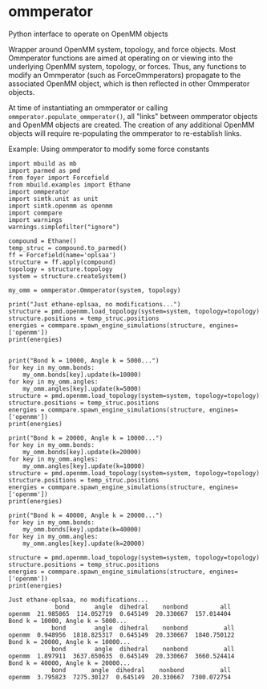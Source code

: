 # ommperator
Python interface to operate on OpenMM objects

Wrapper around OpenMM system, topology, and force objects.
Most Ommperator functions are aimed at operating on or viewing
into the underlying OpenMM system, topology, or forces. 
Thus, any functions to modify an Ommperator 
(such as ForceOmmperators) propagate to the
associated OpenMM object, which is then reflected in other
Ommperator objects.

At time of instantiating an ommperator or 
calling `ommperator.populate_ommperator()`,
all "links" between ommperator objects and OpenMM objects are created.
The creation of any additional OpenMM objects will require 
re-populating the ommperator to re-establish links.

Example: Using ommperator to modify some force constants
```python3
import mbuild as mb
import parmed as pmd
from foyer import Forcefield
from mbuild.examples import Ethane
import ommperator
import simtk.unit as unit
import simtk.openmm as openmm
import commpare
import warnings
warnings.simplefilter("ignore")

compound = Ethane()
temp_struc = compound.to_parmed()
ff = Forcefield(name='oplsaa')
structure = ff.apply(compound)
topology = structure.topology
system = structure.createSystem()

my_omm = ommperator.Ommperator(system, topology)

print("Just ethane-oplsaa, no modifications...")
structure = pmd.openmm.load_topology(system=system, topology=topology)
structure.positions = temp_struc.positions
energies = commpare.spawn_engine_simulations(structure, engines=['openmm'])
print(energies)


print("Bond k = 10000, Angle k = 5000...")
for key in my_omm.bonds:
    my_omm.bonds[key].update(k=10000)
for key in my_omm.angles:
    my_omm.angles[key].update(k=5000)
structure = pmd.openmm.load_topology(system=system, topology=topology)
structure.positions = temp_struc.positions
energies = commpare.spawn_engine_simulations(structure, engines=['openmm'])
print(energies)

print("Bond k = 20000, Angle k = 10000...")
for key in my_omm.bonds:
    my_omm.bonds[key].update(k=20000)
for key in my_omm.angles:
    my_omm.angles[key].update(k=10000)
structure = pmd.openmm.load_topology(system=system, topology=topology)
structure.positions = temp_struc.positions
energies = commpare.spawn_engine_simulations(structure, engines=['openmm'])
print(energies)

print("Bond k = 40000, Angle k = 20000...")
for key in my_omm.bonds:
    my_omm.bonds[key].update(k=40000)
for key in my_omm.angles:
    my_omm.angles[key].update(k=20000)

structure = pmd.openmm.load_topology(system=system, topology=topology)
structure.positions = temp_struc.positions
energies = commpare.spawn_engine_simulations(structure, engines=['openmm'])
print(energies)
```


```
Just ethane-oplsaa, no modifications...
             bond       angle  dihedral    nonbond         all
openmm  21.985865  114.052719  0.645149  20.330667  157.014404
Bond k = 10000, Angle k = 5000...
            bond        angle  dihedral    nonbond          all
openmm  0.948956  1818.825317  0.645149  20.330667  1840.750122
Bond k = 20000, Angle k = 10000...
            bond        angle  dihedral    nonbond          all
openmm  1.897911  3637.650635  0.645149  20.330667  3660.524414
Bond k = 40000, Angle k = 20000...
            bond       angle  dihedral    nonbond          all
openmm  3.795823  7275.30127  0.645149  20.330667  7300.072754
```
